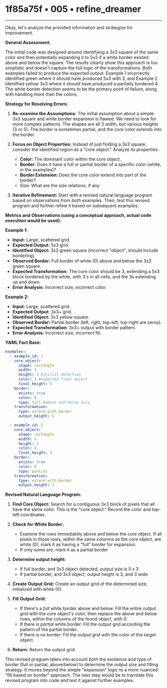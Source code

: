 # 1f85a75f • 005 • refine_dreamer

---
Okay, let's analyze the provided information and strategize for improvement.

**General Assessment:**

The initial code was designed around identifying a 3x3 square of the same color and then potentially expanding it to 5x3 if a white border existed above and below the square. The results clearly show this approach is too simplistic and doesn't capture the full logic of the transformations. Both examples failed to produce the expected output. Example 1 incorrectly identified green where it should have produced 5x3 with 3, and Example 2 identified yellow 3x3 where it should have produced a partially bordered 4. The white border detection seems to be the primary point of failure, along with handling more than the colors.

**Strategy for Resolving Errors:**

1.  **Re-examine the Assumptions:** The initial assumption about a simple 3x3 square and white border expansion is flawed. We need to look for more complex patterns. The shapes are all 3 width, but various heights (3 or 5). The border is sometimes partial, and the core color extends into the border.

2.  **Focus on Object Properties:** Instead of just finding a 3x3 square, consider the identified region as a "core object." Analyze its properties:
    *   **Color:** The dominant color within the core object.
    *   **Border:** Does it have a full or partial border of a specific color (white, in the examples)?
    *   **Border Extension:** Does the core color extend into part of the border?
    *   Size: What are the size relations, if any

3.  **Iterative Refinement:** Start with a revised natural language program based on observations from *both* examples. Then, test this revised program and further refine it based on subsequent examples.

**Metrics and Observations (using a conceptual approach, actual code execution would be used):**

**Example 1:**

*   **Input:** Large, scattered grid.
*   **Expected Output:** 5x3 grid.
*   **Identified Object:** 3x3 green square (incorrect "object", should include bordering).
*   **Observed Border:** Full border of white (0) above and below the 3x3 green square.
*   **Expected Transformation:** The core color should be 3, extending a 5x3 block bordered by the white, with 3's in all cells, and the 3s extending up and down.
* **Error Analysis**: Incorrect size, incorrect color.

**Example 2:**

*   **Input:** Large, scattered grid.
*   **Expected Output:** 3x3+ grid.
*   **Identified Object:** 3x3 yellow square.
*   **Observed Border:** Partial border (left, right, top-left, top-right are zeros).
*   **Expected Transformation:** 3x3+ output with border pattern.
* **Error Analysis:** Incorrect size, incorrect fill.

**YAML Fact Base:**

```yaml
examples:
  - example_id: 1
    core_object:
      shape: rectangle
      width: 3
      height: 3 #initial detection
      color: 3 #expected final object
      final_height: 5
    border:
      exists: true
      color: 0
      type: full #above and below only
    transformation:
      type: extend_with_border
      output_height: 5

  - example_id: 2
    core_object:
      shape: rectangle
      width: 3
      height: 3
      color: 4
      final_height: 3
    border:
      exists: true
      color: 0
      type: partial
    transformation:
      type: extend_with_border
      output_height: 3

```

**Revised Natural Language Program:**

1.  **Find Core Object:** Search for a contiguous 3x3 block of pixels that all have the same color. This is the "core object." Record the color and top-left coordinates.

2.  **Check for White Border:**
    *   Examine the rows immediately above and below the core object. If all pixels in those rows, within the same columns as the core object, are white (0), mark it as having a "full" border for expansion.
    *   If only some are, mark it as a partial border

3. **Determine output height:**
   - If full border, and 3x3 object detected, output size is 5 x 3
   - If partial border, and 3x3 object, output height is 3, and 3 wide

4.  **Create Output Grid:** Create an output grid of the determined size, initialized with white (0).

5.  **Fill Output Grid:**
    *   If there's a *full* white border above and below: Fill the entire output grid with the core object's color, then replace the above and below rows, within the columns of the found object, with 0.
    *   If there is *partial* white border: Fill the output grid according the pattern of the partial border.
    * If there is no border: Fill the output grid with the color of the target object.

6.  **Return:** Return the output grid.

This revised program takes into account both the existence and type of border (full or partial, above/below) to determine the output size and filling strategy. It moves beyond the simple "expansion" logic to a more nuanced "fill based on border" approach. The next step would be to translate this revised program into code and test it against further examples.

